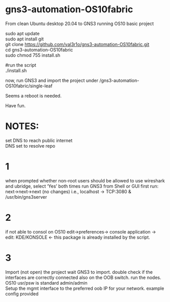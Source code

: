 # gns3-automation-OS10fabric

From clean Ubuntu desktop 20.04 to GNS3 running OS10 basic project

sudo apt update</br>
sudo apt install git<br>
git clone https://github.com/val3r1o/gns3-automation-OS10fabric.git <br>
cd gns3-automation-OS10fabric <br>
sudo chmod 755 install.sh <br>

#run the script</br>
./install.sh

now, run GNS3 and import the project under /gns3-automation-OS10fabric/single-leaf</br>

Seems a reboot is needed.

Have fun.

# NOTES:
set DNS to reach public internet </br>
DNS set to resolve repo </br>
# 1
when prompted whether non-root users should be allowed to use wireshark and ubridge, select ‘Yes’ both times
run GNS3 from Shell or GUI
first run:  next->next->next (no changes) i.e., localhost -> TCP:3080 & /usr/bin/gns3server
# 2
if not able to consol on OS10
edit->preferences-> console application -> edit: KDE/KONSOLE <- this package is already installed by the script.
# 3
Import (not open) the project wait GNS3 to import.
double check if the interfaces are correctly connected also on the OOB switch. 
run the nodes.
OS10 usr/psw is standard admin/admin</br>
Setup the mgmt interface to the preferred oob IP for your network. example config provided </br>
